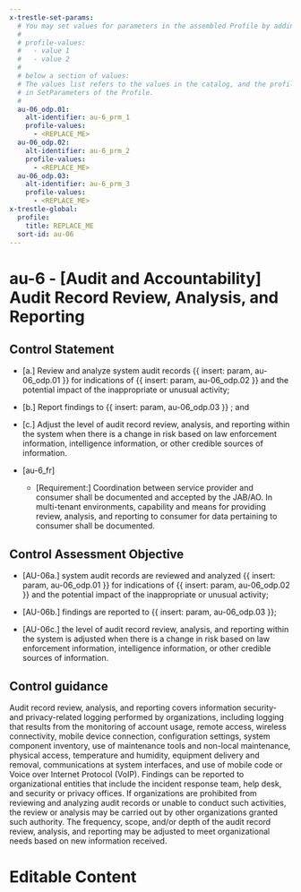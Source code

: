 ```yaml
---
x-trestle-set-params:
  # You may set values for parameters in the assembled Profile by adding
  #
  # profile-values:
  #   - value 1
  #   - value 2
  #
  # below a section of values:
  # The values list refers to the values in the catalog, and the profile-values represent values
  # in SetParameters of the Profile.
  #
  au-06_odp.01:
    alt-identifier: au-6_prm_1
    profile-values:
      - <REPLACE_ME>
  au-06_odp.02:
    alt-identifier: au-6_prm_2
    profile-values:
      - <REPLACE_ME>
  au-06_odp.03:
    alt-identifier: au-6_prm_3
    profile-values:
      - <REPLACE_ME>
x-trestle-global:
  profile:
    title: REPLACE_ME
  sort-id: au-06
---
```


# au-6 - \[Audit and Accountability\] Audit Record Review, Analysis, and Reporting

## Control Statement

- \[a.\] Review and analyze system audit records {{ insert: param, au-06_odp.01 }} for indications of {{ insert: param, au-06_odp.02 }} and the potential impact of the inappropriate or unusual activity;

- \[b.\] Report findings to {{ insert: param, au-06_odp.03 }} ; and

- \[c.\] Adjust the level of audit record review, analysis, and reporting within the system when there is a change in risk based on law enforcement information, intelligence information, or other credible sources of information.

- \[au-6_fr\]

  - \[Requirement:\] Coordination between service provider and consumer shall be documented and accepted by the JAB/AO. In multi-tenant environments, capability and means for providing review, analysis, and reporting to consumer for data pertaining to consumer shall be documented.

## Control Assessment Objective

- \[AU-06a.\] system audit records are reviewed and analyzed {{ insert: param, au-06_odp.01 }} for indications of {{ insert: param, au-06_odp.02 }} and the potential impact of the inappropriate or unusual activity;

- \[AU-06b.\] findings are reported to {{ insert: param, au-06_odp.03 }};

- \[AU-06c.\] the level of audit record review, analysis, and reporting within the system is adjusted when there is a change in risk based on law enforcement information, intelligence information, or other credible sources of information.

## Control guidance

Audit record review, analysis, and reporting covers information security- and privacy-related logging performed by organizations, including logging that results from the monitoring of account usage, remote access, wireless connectivity, mobile device connection, configuration settings, system component inventory, use of maintenance tools and non-local maintenance, physical access, temperature and humidity, equipment delivery and removal, communications at system interfaces, and use of mobile code or Voice over Internet Protocol (VoIP). Findings can be reported to organizational entities that include the incident response team, help desk, and security or privacy offices. If organizations are prohibited from reviewing and analyzing audit records or unable to conduct such activities, the review or analysis may be carried out by other organizations granted such authority. The frequency, scope, and/or depth of the audit record review, analysis, and reporting may be adjusted to meet organizational needs based on new information received.

# Editable Content

<!-- Make additions and edits below -->
<!-- The above represents the contents of the control as received by the profile, prior to additions. -->
<!-- If the profile makes additions to the control, they will appear below. -->
<!-- The above markdown may not be edited but you may edit the content below, and/or introduce new additions to be made by the profile. -->
<!-- If there is a yaml header at the top, parameter values may be edited. Use --set-parameters to incorporate the changes during assembly. -->
<!-- The content here will then replace what is in the profile for this control, after running profile-assemble. -->
<!-- The current profile has no added parts for this control, but you may add new ones here. -->
<!-- Each addition must have a heading either of the form ## Control my_addition_name -->
<!-- or ## Part a. (where the a. refers to one of the control statement labels.) -->
<!-- "## Control" parts are new parts added after the statement part. -->
<!-- "## Part" parts are new parts added into the top-level statement part with that label. -->
<!-- Subparts may be added with nested hash levels of the form ### My Subpart Name -->
<!-- underneath the parent ## Control or ## Part being added -->
<!-- See https://ibm.github.io/compliance-trestle/tutorials/ssp_profile_catalog_authoring/ssp_profile_catalog_authoring for guidance. -->
